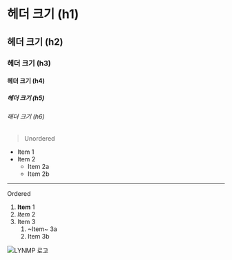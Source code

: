 # 헤더 크기 (h1) 
## 헤더 크기 (h2) 
### 헤더 크기 (h3) 
#### 헤더 크기 (h4) 
##### 헤더 크기 (h5) 
###### 해더 크기 (h6)

> Unordered 
* Item 1 
* Item 2 
    * Item 2a 
    * Item 2b 
___
Ordered 
1. **Item** 1 
1. *Item* 2 
1. Item 3 
    1. ~Item~ 3a 
    1. Item 3b

![LYNMP 로고](https://i.esdrop.com/d/dLd7n17hg9.png "LYMNP 로고")
